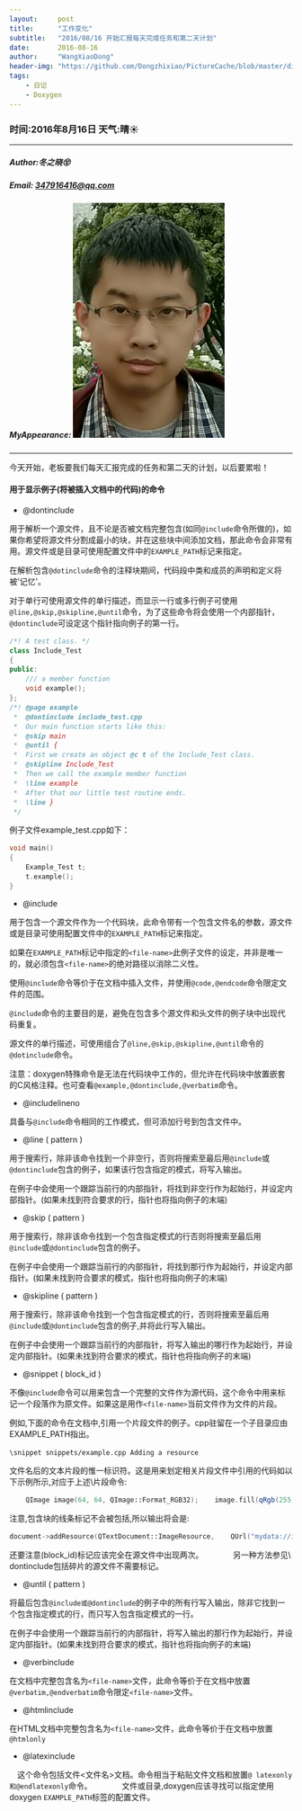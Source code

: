 ```yaml
---
layout:     post
title:      "工作变化"
subtitle:   "2016/08/16 开始汇报每天完成任务和第二天计划"
date:       2016-08-16
author:     "WangXiaoDong"
header-img: "https://github.com/Dongzhixiao/PictureCache/blob/master/diaryPic/20160816.jpg?raw=true"
tags:
    - 日记
    - Doxygen
---
```


### 时间:2016年8月16日 天气:晴:sunny:
-----
#####   Author:冬之晓:dizzy_face:
#####   Email: 347916416@qq.com
#####   MyAppearance: ![MyAppearance](https://github.com/Dongzhixiao/PictureCache/raw/master/MyPicture.JPG "我的头像")
----------

<per>
    今天开始，老板要我们每天汇报完成的任务和第二天的计划，以后要累啦！
</pre>

#### 用于显示例子(将被插入文档中的代码)的命令

- @dontinclude <file-name>

用于解析一个源文件，且不论是否被文档完整包含(如同`@include`命令所做的)，如果你希望将源文件分割成最小的块，并在这些块中间添加文档，那此命令会非常有用。源文件或是目录可使用配置文件中的`EXAMPLE_PATH`标记来指定。

在解析包含`@dotinclude`命令的注释块期间，代码段中类和成员的声明和定义将被'记忆'。

对于单行可使用源文件的单行描述，而显示一行或多行例子可使用`@line,@skip,@skipline,@until`命令，为了这些命令将会使用一个内部指针，`@dontinclude`可设定这个指针指向例子的第一行。

```C++
/*! A test class. */
class Include_Test
{
public: 
    /// a member function
    void example();
};
/*! @page example 
 *  @dontinclude include_test.cpp 
 *  Our main function starts like this: 
 *  @skip main 
 *  @until { 
 *  First we create an object @c t of the Include_Test class. 
 *  @skipline Include_Test 
 *  Then we call the example member function  
 *  \line example
 *  After that our little test routine ends.
 *  \line }
 */
```

例子文件example_test.cpp如下：

```C++
void main()
{
    Example_Test t;  
    t.example();
}
```


- @include <file-name>

用于包含一个源文件作为一个代码块，此命令带有一个包含文件名的参数，源文件或是目录可使用配置文件中的`EXAMPLE_PATH`标记来指定。

如果在`EXAMPLE_PATH`标记中指定的`<file-name>`此例子文件的设定，并非是唯一的，就必须包含`<file-name>`的绝对路径以消除二义性。

使用`@include`命令等价于在文档中插入文件，并使用`@code,@endcode`命令限定文件的范围。

`@include`命令的主要目的是，避免在包含多个源文件和头文件的例子块中出现代码重复。

源文件的单行描述，可使用组合了`@line,@skip,@skipline,@until`命令的`@dotinclude`命令。

注意：doxygen特殊命令是无法在代码块中工作的，但允许在代码块中放置嵌套的C风格注释。也可查看`@example,@dontinclude,@verbatim`命令。

- @includelineno <file-name>

具备与`@include`命令相同的工作模式，但可添加行号到包含文件中。

- @line ( pattern )

用于搜索行，除非该命令找到一个非空行，否则将搜索至最后用`@include`或`@dontinclude`包含的例子，如果该行包含指定的模式，将写入输出。

在例子中会使用一个跟踪当前行的内部指针，将找到非空行作为起始行，并设定内部指针。(如果未找到符合要求的行，指针也将指向例子的末端)

- @skip ( pattern )

用于搜索行，除非该命令找到一个包含指定模式的行否则将搜索至最后用`@include`或`@dontinclude`包含的例子。

在例子中会使用一个跟踪当前行的内部指针，将找到那行作为起始行，并设定内部指针。(如果未找到符合要求的模式，指针也将指向例子的末端)

- @skipline ( pattern )

用于搜索行，除非该命令找到一个包含指定模式的行，否则将搜索至最后用`@include`或`@dontinclude`包含的例子,并将此行写入输出。

在例子中会使用一个跟踪当前行的内部指针，将写入输出的哪行作为起始行，并设定内部指针。(如果未找到符合要求的模式，指针也将指向例子的末端)

- @snippet <file-name> ( block_id )

不像`@include`命令可以用来包含一个完整的文件作为源代码，这个命令中用来标记一个段落作为原文件。如果这是用作`<file-name>`当前文件作为文件的片段。

例如,下面的命令在文档中,引用一个片段文件的例子。cpp驻留在一个子目录应由EXAMPLE_PATH指出。

`\snippet snippets/example.cpp Adding a resource`

文件名后的文本片段的惟一标识符。这是用来划定相关片段文件中引用的代码如以下示例所示,对应于上述\片段命令:

```C++
    QImage image(64, 64, QImage::Format_RGB32);    image.fill(qRgb(255, 160, 128));//! [Adding a resource]    document->addResource(QTextDocument::ImageResource,        QUrl("mydata://image.png"), QVariant(image));//! [Adding a resource]    ...
```

注意,包含块的线条标记不会被包括,所以输出将会是:

```C++
document->addResource(QTextDocument::ImageResource,    QUrl("mydata://image.png"), QVariant(image));
```

还要注意(block_id)标记应该完全在源文件中出现两次。　　　　
另一种方法参见\ dontinclude包括碎片的源文件不需要标记。

- @until ( pattern )

将最后包含`@include或@dontinclude`的例子中的所有行写入输出，除非它找到一个包含指定模式的行，而只写入包含指定模式的一行。

在例子中会使用一个跟踪当前行的内部指针，将写入输出的那行作为起始行，并设定内部指针。(如果未找到符合要求的模式，指针也将指向例子的末端)

- @verbinclude <file-name>

在文档中完整包含名为`<file-name>`文件，此命令等价于在文档中放置`@verbatim,@endverbatim`命令限定`<file-name>`文件。

- @htmlinclude <file-name>

在HTML文档中完整包含名为`<file-name>`文件，此命令等价于在文档中放置`@htmlonly`

- @latexinclude <file-name>

　这个命令包括文件<文件名>文档。命令相当于粘贴文件文档和放置`@ latexonly和@endlatexonly`命令。　　　
　文件或目录,doxygen应该寻找可以指定使用doxygen `EXAMPLE_PATH`标签的配置文件。